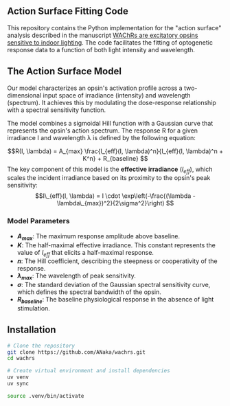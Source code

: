 
## Action Surface Fitting Code
This repository contains the Python implementation for the "action surface" analysis described in the manuscript [WAChRs are excitatory opsins sensitive to indoor lighting](https://www.biorxiv.org/content/10.1101/2025.09.12.675947v1.full). The code facilitates the fitting of optogenetic response data to a function of both light intensity and wavelength.

## The Action Surface Model
Our model characterizes an opsin's activation profile across a two-dimensional input space of irradiance (intensity) and wavelength (spectrum). It achieves this by modulating the dose-response relationship with a spectral sensitivity function.

The model combines a sigmoidal Hill function with a Gaussian curve that represents the opsin's action spectrum. The response R for a given irradiance I and wavelength λ is defined by the following equation:

$$R(I, \lambda) = A_{max} \frac{I_{eff}(I, \lambda)^n}{I_{eff}(I, \lambda)^n + K^n} + R_{baseline} $$The key component of this model is the **effective irradiance** ($I_{eff}$), which scales the incident irradiance based on its proximity to the opsin's peak sensitivity: $$I\_{eff}(I, \lambda) = I \cdot \exp\left(-\frac{(\lambda - \lambda\_{max})^2}{2\sigma^2}\right) $$

### Model Parameters 

- **$A_{max}$**: The maximum response amplitude above baseline. 
- **$K$**: The half-maximal effective irradiance. This constant represents the value of $I_{eff}$ that elicits a half-maximal response. 
- **$n$**: The Hill coefficient, describing the steepness or cooperativity of the response. 
- **$\lambda_{max}$**: The wavelength of peak sensitivity. 
- **$\sigma$**: The standard deviation of the Gaussian spectral sensitivity curve, which defines the spectral bandwidth of the opsin.
- **$R_{baseline}$**: The baseline physiological response in the absence of light stimulation.

## Installation

```bash
# Clone the repository
git clone https://github.com/ANaka/wachrs.git
cd wachrs

# Create virtual environment and install dependencies
uv venv
uv sync

source .venv/bin/activate
```
